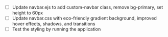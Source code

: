 - [ ] Update navbar.ejs to add custom-navbar class, remove bg-primary, set height to 60px
- [ ] Update navbar.css with eco-friendly gradient background, improved hover effects, shadows, and transitions
- [ ] Test the styling by running the application
